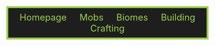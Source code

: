 <div align="center">
  <div style="width: 100%; text-align: center; background-color: #1e1e1e; border: 5px solid #9ccf4c; padding: 10px;">
  <a href="index.html" style="color: #9ccf4c; text-decoration: none; margin: 0 15px; font-size: 24px;">Homepage</a>
  <a href="mobs.html" style="color: #9ccf4c; text-decoration: none; margin: 0 15px; font-size: 24px;">Mobs</a>
  <a href="page4.html" style="color: #9ccf4c; text-decoration: none; margin: 0 15px; font-size: 24px;">Biomes</a>
  <a href="page6.html" style="color: #9ccf4c; text-decoration: none; margin: 0 15px; font-size: 24px;">Building</a>
  <a href="page7.html" style="color: #9ccf4c; text-decoration: none; margin: 0 15px; font-size: 24px;">Crafting</a>
  </div>
</div>
